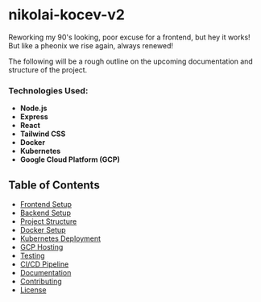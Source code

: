 # nikolai-kocev-v2

Reworking my 90's looking, poor excuse for a frontend, but hey it works! But like a pheonix we rise again, always renewed!

The following will be a rough outline on the upcoming documentation and structure of the project.

### Technologies Used:

- **Node.js**
- **Express**
- **React**
- **Tailwind CSS**
- **Docker**
- **Kubernetes**
- **Google Cloud Platform (GCP)**

## Table of Contents

- [Frontend Setup](#frontend-setup)
- [Backend Setup](#backend-setup)
- [Project Structure](#project-structure)
- [Docker Setup](#docker-setup)
- [Kubernetes Deployment](#kubernetes-deployment)
- [GCP Hosting](#gcp-hosting)
- [Testing](#testing)
- [CI/CD Pipeline](#cicd-pipeline)
- [Documentation](#documentation)
- [Contributing](#contributing)
- [License](#license)
